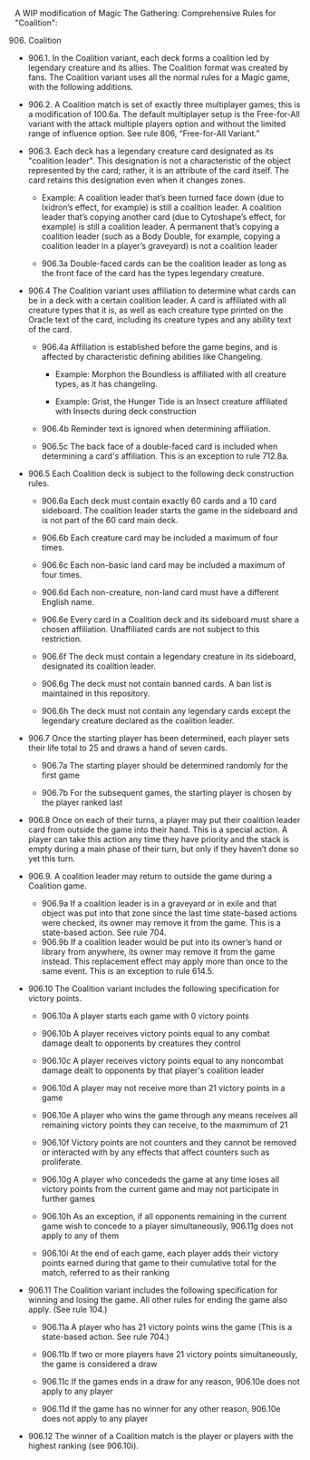 A WIP modification of Magic The Gathering: Comprehensive Rules for "Coalition":


906. Coalition

* 906.1. In the Coalition variant, each deck forms a coalition led by legendary creature and its allies. The Coalition format was created by fans. The Coalition variant uses all the normal rules for a Magic game, with the following additions.

* 906.2. A Coalition match is set of exactly three multiplayer games; this is a modification of 100.6a. The default multiplayer setup is the Free-for-All variant with the attack multiple players option and without the limited range of influence option. See rule 806, “Free-for-All Variant.”

* 906.3. Each deck has a legendary creature card designated as its "coalition leader". This designation is not a characteristic of the object represented by the card; rather, it is an attribute of the card itself. The card retains this designation even when it changes zones.

	* Example: A coalition leader that’s been turned face down (due to Ixidron’s effect, for example) is still a coalition leader. A coalition leader that’s copying another card (due to Cytoshape’s effect, for example) is still a coalition leader. A permanent that’s copying a coalition leader (such as a Body Double, for example, copying a coalition leader in a player’s graveyard) is not a coalition leader

	* 906.3a Double-faced cards can be the coalition leader as long as the front face of the card has the types legendary creature.

* 906.4 The Coalition variant uses affiliation to determine what cards can be in a deck with a certain coalition leader. A card is affiliated with all creature types that it is, as well as each creature type printed on the Oracle text of the card, including its creature types and any ability text of the card. 

	* 906.4a Affiliation is established before the game begins, and is affected by characteristic defining abilities like Changeling.

		* Example: Morphon the Boundless is affiliated with all creature types, as it has changeling.

		* Example: Grist, the Hunger Tide is an Insect creature affiliated with Insects during deck construction

	* 906.4b Reminder text is ignored when determining affiliation.

	* 906.5c The back face of a double-faced card is included when determining a card's affiliation. This is an exception to rule 712.8a.

* 906.5 Each Coalition deck is subject to the following deck construction rules.

	* 906.6a Each deck must contain exactly 60 cards and a 10 card sideboard. The coalition leader starts the game in the sideboard and is not part of the 60 card main deck.

	* 906.6b Each creature card may be included a maximum of four times.

	* 906.6c Each non-basic land card may be included a maximum of four times.

	* 906.6d Each non-creature, non-land card must have a different English name.

	* 906.6e Every card in a Coalition deck and its sideboard must share a chosen affiliation. Unaffiliated cards are not subject to this restriction.

	* 906.6f The deck must contain a legendary creature in its sideboard, designated its coalition leader.

	* 906.6g The deck must not contain banned cards. A ban list is maintained in this repository.

	* 906.6h The deck must not contain any legendary cards except the legendary creature declared as the coalition leader.

* 906.7 Once the starting player has been determined, each player sets their life total to 25 and draws a hand of seven cards.

	* 906.7a The starting player should be determined randomly for the first game

	* 906.7b For the subsequent games, the starting player is chosen by the player ranked last

* 906.8 Once on each of their turns, a player may put their coalition leader card from outside the game into their hand. This is a special action. A player can take this action any time they have priority and the stack is empty during a main phase of their turn, but only if they haven’t done so yet this turn.

* 906.9. A coalition leader may return to outside the game during a Coalition game.
	* 906.9a If a coalition leader is in a graveyard or in exile and that object was put into that zone since the last time state-based actions were checked, its owner may remove it from the game. This is a state-based action. See rule 704.
	* 906.9b If a coalition leader would be put into its owner’s hand or library from anywhere, its owner may remove it from the game instead. This replacement effect may apply more than once to the same event. This is an exception to rule 614.5.

* 906.10 The Coalition variant includes the following specification for victory points.

	* 906.10a A player starts each game with 0 victory points

	* 906.10b A player receives victory points equal to any combat damage dealt to opponents by creatures they control

	* 906.10c A player receives victory points equal to any noncombat damage dealt to opponents by that player's coalition leader

	* 906.10d A player may not receive more than 21 victory points in a game

	* 906.10e A player who wins the game through any means receives all remaining victory points they can receive, to the maxmimum of 21

	* 906.10f Victory points are not counters and they cannot be removed or interacted with by any effects that affect counters such as proliferate.

	* 906.10g A player who concededs the game at any time loses all victory points from the current game and may not participate in further games

	* 906.10h As an exception, if all opponents remaining in the current game wish to concede to a player simultaneously, 906.11g does not apply to any of them

	* 906.10i At the end of each game, each player adds their victory points earned during that game to their cumulative total for the match, referred to as their ranking

* 906.11 The Coalition variant includes the following specification for winning and losing the game. All other rules for ending the game also apply. (See rule 104.)

	* 906.11a A player who has 21 victory points wins the game (This is a state-based action. See rule 704.)

	* 906.11b If two or more players have 21 victory points simultaneously, the game is considered a draw

	* 906.11c If the games ends in a draw for any reason, 906.10e does not apply to any player

	* 906.11d If the game has no winner for any other reason, 906.10e does not apply to any player

* 906.12 The winner of a Coalition match is the player or players with the highest ranking (see 906.10i). 
